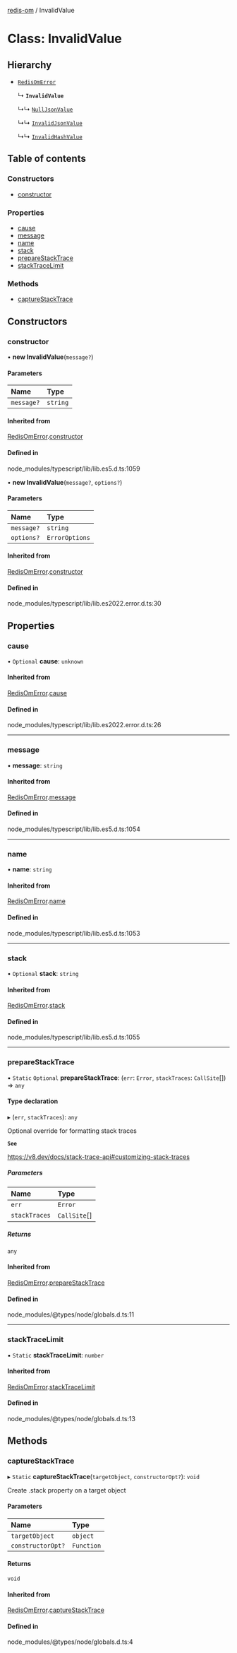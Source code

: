 [redis-om](../README.md) / InvalidValue

# Class: InvalidValue

## Hierarchy

- [`RedisOmError`](RedisOmError.md)

  ↳ **`InvalidValue`**

  ↳↳ [`NullJsonValue`](NullJsonValue.md)

  ↳↳ [`InvalidJsonValue`](InvalidJsonValue.md)

  ↳↳ [`InvalidHashValue`](InvalidHashValue.md)

## Table of contents

### Constructors

- [constructor](InvalidValue.md#constructor)

### Properties

- [cause](InvalidValue.md#cause)
- [message](InvalidValue.md#message)
- [name](InvalidValue.md#name)
- [stack](InvalidValue.md#stack)
- [prepareStackTrace](InvalidValue.md#preparestacktrace)
- [stackTraceLimit](InvalidValue.md#stacktracelimit)

### Methods

- [captureStackTrace](InvalidValue.md#capturestacktrace)

## Constructors

### constructor

• **new InvalidValue**(`message?`)

#### Parameters

| Name | Type |
| :------ | :------ |
| `message?` | `string` |

#### Inherited from

[RedisOmError](RedisOmError.md).[constructor](RedisOmError.md#constructor)

#### Defined in

node_modules/typescript/lib/lib.es5.d.ts:1059

• **new InvalidValue**(`message?`, `options?`)

#### Parameters

| Name | Type |
| :------ | :------ |
| `message?` | `string` |
| `options?` | `ErrorOptions` |

#### Inherited from

[RedisOmError](RedisOmError.md).[constructor](RedisOmError.md#constructor)

#### Defined in

node_modules/typescript/lib/lib.es2022.error.d.ts:30

## Properties

### cause

• `Optional` **cause**: `unknown`

#### Inherited from

[RedisOmError](RedisOmError.md).[cause](RedisOmError.md#cause)

#### Defined in

node_modules/typescript/lib/lib.es2022.error.d.ts:26

___

### message

• **message**: `string`

#### Inherited from

[RedisOmError](RedisOmError.md).[message](RedisOmError.md#message)

#### Defined in

node_modules/typescript/lib/lib.es5.d.ts:1054

___

### name

• **name**: `string`

#### Inherited from

[RedisOmError](RedisOmError.md).[name](RedisOmError.md#name)

#### Defined in

node_modules/typescript/lib/lib.es5.d.ts:1053

___

### stack

• `Optional` **stack**: `string`

#### Inherited from

[RedisOmError](RedisOmError.md).[stack](RedisOmError.md#stack)

#### Defined in

node_modules/typescript/lib/lib.es5.d.ts:1055

___

### prepareStackTrace

▪ `Static` `Optional` **prepareStackTrace**: (`err`: `Error`, `stackTraces`: `CallSite`[]) => `any`

#### Type declaration

▸ (`err`, `stackTraces`): `any`

Optional override for formatting stack traces

**`See`**

https://v8.dev/docs/stack-trace-api#customizing-stack-traces

##### Parameters

| Name | Type |
| :------ | :------ |
| `err` | `Error` |
| `stackTraces` | `CallSite`[] |

##### Returns

`any`

#### Inherited from

[RedisOmError](RedisOmError.md).[prepareStackTrace](RedisOmError.md#preparestacktrace)

#### Defined in

node_modules/@types/node/globals.d.ts:11

___

### stackTraceLimit

▪ `Static` **stackTraceLimit**: `number`

#### Inherited from

[RedisOmError](RedisOmError.md).[stackTraceLimit](RedisOmError.md#stacktracelimit)

#### Defined in

node_modules/@types/node/globals.d.ts:13

## Methods

### captureStackTrace

▸ `Static` **captureStackTrace**(`targetObject`, `constructorOpt?`): `void`

Create .stack property on a target object

#### Parameters

| Name | Type |
| :------ | :------ |
| `targetObject` | `object` |
| `constructorOpt?` | `Function` |

#### Returns

`void`

#### Inherited from

[RedisOmError](RedisOmError.md).[captureStackTrace](RedisOmError.md#capturestacktrace)

#### Defined in

node_modules/@types/node/globals.d.ts:4

